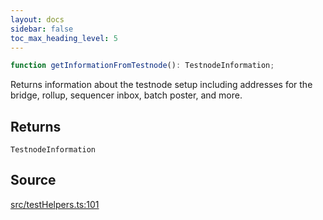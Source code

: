 ```yaml
---
layout: docs
sidebar: false
toc_max_heading_level: 5
---
```


```ts
function getInformationFromTestnode(): TestnodeInformation;
```

Returns information about the testnode setup including addresses for the
bridge, rollup, sequencer inbox, batch poster, and more.

## Returns

`TestnodeInformation`

## Source

[src/testHelpers.ts:101](https://github.com/OffchainLabs/arbitrum-orbit-sdk/blob/9d5595a042e42f7d6b9af10a84816c98ea30f330/src/testHelpers.ts#L101)
